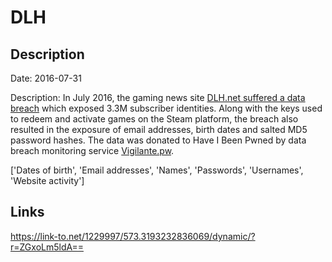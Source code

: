 # DLH

## Description

Date: 2016-07-31

Description:
In July 2016, the gaming news site <a href="http://www.zdnet.com/article/millions-of-steam-game-keys-stolen-after-site-hack/" target="_blank" rel="noopener">DLH.net suffered a data breach</a> which exposed 3.3M subscriber identities. Along with the keys used to redeem and activate games on the Steam platform, the breach also resulted in the exposure of email addresses, birth dates and salted MD5 password hashes. The data was donated to Have I Been Pwned by data breach monitoring service <a href="https://vigilante.pw/" target="_blank" rel="noopener">Vigilante.pw</a>.


['Dates of birth', 'Email addresses', 'Names', 'Passwords', 'Usernames', 'Website activity']

## Links

https://link-to.net/1229997/573.3193232836069/dynamic/?r=ZGxoLm5ldA==